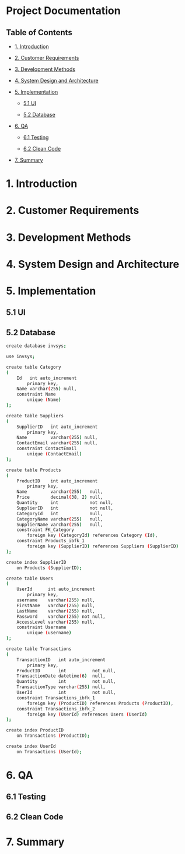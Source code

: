 # Project Documentation

## Table of Contents

- [1. Introduction](#1-introduction)

- [2. Customer Requirements](#2-customer-requirements)

- [3. Development Methods](#3-development-methods)

- [4. System Design and Architecture](#4-system-design-and-architecture)

- [5. Implementation](#5-implementation)

    - [5.1 UI](#51-ui)

    - [5.2 Database](#52-database)

- [6. QA](#6-qa)

    - [6.1 Testing](#61-testing)

    - [6.2 Clean Code](#62-clean-code)

- [7. Summary](#7-summary)



# 1. Introduction





# 2. Customer Requirements





# 3. Development Methods





# 4. System Design and Architecture





# 5. Implementation



## 5.1 UI



## 5.2 Database
```sh
create database invsys;

use invsys;

create table Category
(
    Id   int auto_increment
        primary key,
    Name varchar(255) null,
    constraint Name
        unique (Name)
);

create table Suppliers
(
    SupplierID   int auto_increment
        primary key,
    Name         varchar(255) null,
    ContactEmail varchar(255) null,
    constraint ContactEmail
        unique (ContactEmail)
);

create table Products
(
    ProductID    int auto_increment
        primary key,
    Name         varchar(255)   null,
    Price        decimal(38, 2) null,
    Quantity     int            not null,
    SupplierID   int            not null,
    CategoryId   int            null,
    CategoryName varchar(255)   null,
    SupplierName varchar(255)   null,
    constraint FK_Category
        foreign key (CategoryId) references Category (Id),
    constraint Products_ibfk_1
        foreign key (SupplierID) references Suppliers (SupplierID)
);

create index SupplierID
    on Products (SupplierID);

create table Users
(
    UserId      int auto_increment
        primary key,
    username    varchar(255) null,
    FirstName   varchar(255) null,
    LastName    varchar(255) null,
    Password    varchar(255) not null,
    AccessLevel varchar(255) null,
    constraint Username
        unique (username)
);

create table Transactions
(
    TransactionID   int auto_increment
        primary key,
    ProductID       int          not null,
    TransactionDate datetime(6)  null,
    Quantity        int          not null,
    TransactionType varchar(255) null,
    UserId          int          not null,
    constraint Transactions_ibfk_1
        foreign key (ProductID) references Products (ProductID),
    constraint Transactions_ibfk_2
        foreign key (UserId) references Users (UserId)
);

create index ProductID
    on Transactions (ProductID);

create index UserId
    on Transactions (UserId);
```
# 6. QA



## 6.1 Testing



## 6.2 Clean Code





# 7. Summary

